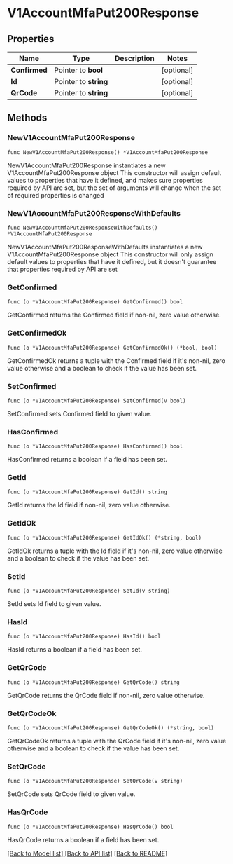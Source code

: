 # V1AccountMfaPut200Response

## Properties

Name | Type | Description | Notes
------------ | ------------- | ------------- | -------------
**Confirmed** | Pointer to **bool** |  | [optional] 
**Id** | Pointer to **string** |  | [optional] 
**QrCode** | Pointer to **string** |  | [optional] 

## Methods

### NewV1AccountMfaPut200Response

`func NewV1AccountMfaPut200Response() *V1AccountMfaPut200Response`

NewV1AccountMfaPut200Response instantiates a new V1AccountMfaPut200Response object
This constructor will assign default values to properties that have it defined,
and makes sure properties required by API are set, but the set of arguments
will change when the set of required properties is changed

### NewV1AccountMfaPut200ResponseWithDefaults

`func NewV1AccountMfaPut200ResponseWithDefaults() *V1AccountMfaPut200Response`

NewV1AccountMfaPut200ResponseWithDefaults instantiates a new V1AccountMfaPut200Response object
This constructor will only assign default values to properties that have it defined,
but it doesn't guarantee that properties required by API are set

### GetConfirmed

`func (o *V1AccountMfaPut200Response) GetConfirmed() bool`

GetConfirmed returns the Confirmed field if non-nil, zero value otherwise.

### GetConfirmedOk

`func (o *V1AccountMfaPut200Response) GetConfirmedOk() (*bool, bool)`

GetConfirmedOk returns a tuple with the Confirmed field if it's non-nil, zero value otherwise
and a boolean to check if the value has been set.

### SetConfirmed

`func (o *V1AccountMfaPut200Response) SetConfirmed(v bool)`

SetConfirmed sets Confirmed field to given value.

### HasConfirmed

`func (o *V1AccountMfaPut200Response) HasConfirmed() bool`

HasConfirmed returns a boolean if a field has been set.

### GetId

`func (o *V1AccountMfaPut200Response) GetId() string`

GetId returns the Id field if non-nil, zero value otherwise.

### GetIdOk

`func (o *V1AccountMfaPut200Response) GetIdOk() (*string, bool)`

GetIdOk returns a tuple with the Id field if it's non-nil, zero value otherwise
and a boolean to check if the value has been set.

### SetId

`func (o *V1AccountMfaPut200Response) SetId(v string)`

SetId sets Id field to given value.

### HasId

`func (o *V1AccountMfaPut200Response) HasId() bool`

HasId returns a boolean if a field has been set.

### GetQrCode

`func (o *V1AccountMfaPut200Response) GetQrCode() string`

GetQrCode returns the QrCode field if non-nil, zero value otherwise.

### GetQrCodeOk

`func (o *V1AccountMfaPut200Response) GetQrCodeOk() (*string, bool)`

GetQrCodeOk returns a tuple with the QrCode field if it's non-nil, zero value otherwise
and a boolean to check if the value has been set.

### SetQrCode

`func (o *V1AccountMfaPut200Response) SetQrCode(v string)`

SetQrCode sets QrCode field to given value.

### HasQrCode

`func (o *V1AccountMfaPut200Response) HasQrCode() bool`

HasQrCode returns a boolean if a field has been set.


[[Back to Model list]](../README.md#documentation-for-models) [[Back to API list]](../README.md#documentation-for-api-endpoints) [[Back to README]](../README.md)


